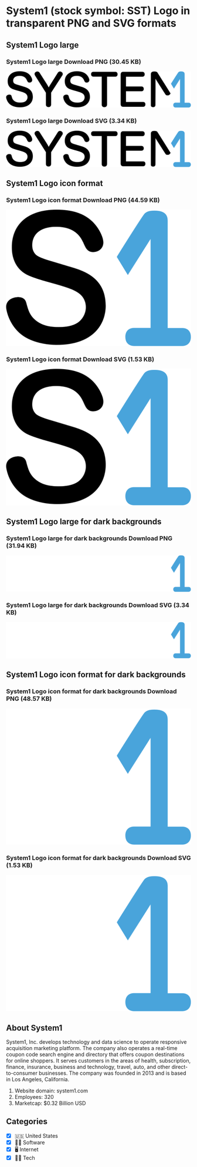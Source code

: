 # System1 (stock symbol: SST) Logo in transparent PNG and SVG formats

## System1 Logo large

### System1 Logo large Download PNG (30.45 KB)

![System1 Logo large Download PNG (30.45 KB)](/img/orig/SST_BIG-209d8023.png)

### System1 Logo large Download SVG (3.34 KB)

![System1 Logo large Download SVG (3.34 KB)](/img/orig/SST_BIG-ad5e36fc.svg)

## System1 Logo icon format

### System1 Logo icon format Download PNG (44.59 KB)

![System1 Logo icon format Download PNG (44.59 KB)](/img/orig/SST-940e79ba.png)

### System1 Logo icon format Download SVG (1.53 KB)

![System1 Logo icon format Download SVG (1.53 KB)](/img/orig/SST-cb0d45e7.svg)

## System1 Logo large for dark backgrounds

### System1 Logo large for dark backgrounds Download PNG (31.94 KB)

![System1 Logo large for dark backgrounds Download PNG (31.94 KB)](/img/orig/SST_BIG.D-fb59907c.png)

### System1 Logo large for dark backgrounds Download SVG (3.34 KB)

![System1 Logo large for dark backgrounds Download SVG (3.34 KB)](/img/orig/SST_BIG.D-57306488.svg)

## System1 Logo icon format for dark backgrounds

### System1 Logo icon format for dark backgrounds Download PNG (48.57 KB)

![System1 Logo icon format for dark backgrounds Download PNG (48.57 KB)](/img/orig/SST.D-07457db0.png)

### System1 Logo icon format for dark backgrounds Download SVG (1.53 KB)

![System1 Logo icon format for dark backgrounds Download SVG (1.53 KB)](/img/orig/SST.D-201ac58d.svg)

## About System1

System1, Inc. develops technology and data science to operate responsive acquisition marketing platform. The company also operates a real-time coupon code search engine and directory that offers coupon destinations for online shoppers. It serves customers in the areas of health, subscription, finance, insurance, business and technology, travel, auto, and other direct-to-consumer businesses. The company was founded in 2013 and is based in Los Angeles, California.

1. Website domain: system1.com
2. Employees: 320
3. Marketcap: $0.32 Billion USD


## Categories
- [x] 🇺🇸 United States
- [x] 👨‍💻 Software
- [x] 🖥️ Internet
- [x] 👩‍💻 Tech
